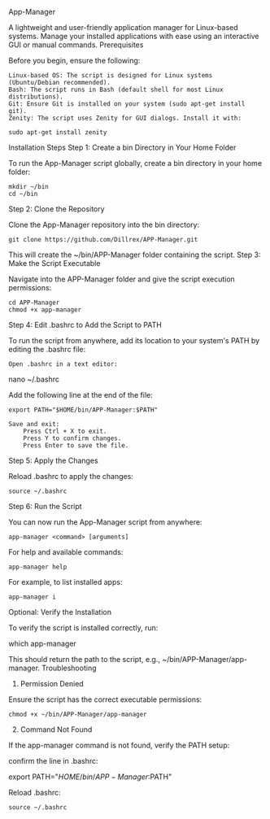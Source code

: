 App-Manager

A lightweight and user-friendly application manager for Linux-based systems. Manage your installed applications with ease using an interactive GUI or manual commands.
Prerequisites

Before you begin, ensure the following:

    Linux-based OS: The script is designed for Linux systems (Ubuntu/Debian recommended).
    Bash: The script runs in Bash (default shell for most Linux distributions).
    Git: Ensure Git is installed on your system (sudo apt-get install git).
    Zenity: The script uses Zenity for GUI dialogs. Install it with:

    sudo apt-get install zenity

Installation Steps
Step 1: Create a bin Directory in Your Home Folder

To run the App-Manager script globally, create a bin directory in your home folder:

    mkdir ~/bin
    cd ~/bin

Step 2: Clone the Repository

Clone the App-Manager repository into the bin directory:

    git clone https://github.com/Dillrex/APP-Manager.git

This will create the ~/bin/APP-Manager folder containing the script.
Step 3: Make the Script Executable

Navigate into the APP-Manager folder and give the script execution permissions:

    cd APP-Manager
    chmod +x app-manager

Step 4: Edit .bashrc to Add the Script to PATH

To run the script from anywhere, add its location to your system's PATH by editing the .bashrc file:

    Open .bashrc in a text editor:

nano ~/.bashrc

Add the following line at the end of the file:

    export PATH="$HOME/bin/APP-Manager:$PATH"

    Save and exit:
        Press Ctrl + X to exit.
        Press Y to confirm changes.
        Press Enter to save the file.

Step 5: Apply the Changes

Reload .bashrc to apply the changes:

    source ~/.bashrc

Step 6: Run the Script

You can now run the App-Manager script from anywhere:

    app-manager <command> [arguments]

For help and available commands:

    app-manager help

For example, to list installed apps:

    app-manager i

Optional: Verify the Installation

To verify the script is installed correctly, run:

which app-manager

This should return the path to the script, e.g., ~/bin/APP-Manager/app-manager.
Troubleshooting
1. Permission Denied

Ensure the script has the correct executable permissions:

    chmod +x ~/bin/APP-Manager/app-manager

2. Command Not Found

If the app-manager command is not found, verify the PATH setup:

confirm the line in .bashrc:

export PATH="$HOME/bin/APP-Manager:$PATH"

Reload .bashrc:

    source ~/.bashrc

